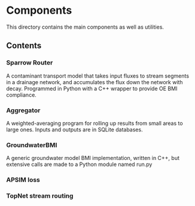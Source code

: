 # Components  

This directory contains the main components as well as utilities.

## Contents

### Sparrow Router

A contaminant transport model that takes input fluxes to stream segments in a drainage network, and accumulates the flux down the network with decay.
Programmed in Python with a C++ wrapper to provide OE BMI compliance.

### Aggregator

A weighted-averaging program for rolling up results from small areas to large ones. Inputs and outputs are in SQLite databases.

### GroundwaterBMI

A generic groundwater model BMI implementation, written in C++, but
extensive calls are made to a Python module named run.py

### APSIM loss


### TopNet stream routing





